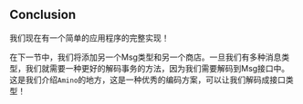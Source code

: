 ## Conclusion

我们现在有一个简单的应用程序的完整实现！

在下一节中，我们将添加另一个Msg类型和另一个商店。一旦我们有多种消息类型，我们就需要一种更好的解码事务的方法，因为我们需要解码到Msg接口中。这是我们介绍`Amino`的地方，这是一种优秀的编码方案，可以让我们解码成接口类型！